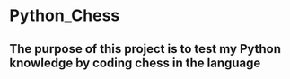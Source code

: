 # Python_Chess

## The purpose of this project is to test my Python knowledge by coding chess in the language
